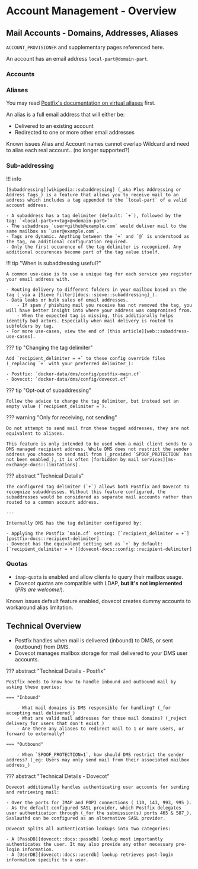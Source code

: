 # Account Management - Overview

## Mail Accounts - Domains, Addresses, Aliases

`ACCOUNT_PROVISIONER` and supplementary pages referenced here.

An account has an email address `local-part@domain-part`.

### Accounts

### Aliases

You may read [Postfix's documentation on virtual aliases][postfix-docs::virtual-alias] first.

An alias is a full email address that will either be:

- Delivered to an existing account
- Redirected to one or more other email addresses

Known issues
Alias and Account names cannot overlap
Wildcard and need to alias each real account.. (no longer supported?)

### Sub-addressing

!!! info

    [Subaddressing][wikipedia::subaddressing] (_aka Plus Addressing or Address Tags_) is a feature that allows you to receive mail to an address which includes a tag appended to the `local-part` of a valid account address.

    - A subaddress has a tag delimiter (default: `+`), followed by the tag: `<local-part>+<tag>@<domain-part>`
    - The subaddress `user+github@example.com` would deliver mail to the same mailbox as `user@example.com`.
    - Tags are dynamic. Anything between the `+` and `@` is understood as the tag, no additional configuration required.
    - Only the first occurence of the tag delimiter is recognized. Any additional occurences become part of the tag value itself.

!!! tip "When is subaddressing useful?"

    A common use-case is to use a unique tag for each service you register your email address with.

    - Routing delivery to different folders in your mailbox based on the tag (_via a [Sieve filter][docs::sieve::subaddressing]_).
    - Data leaks or bulk sales of email addresses.
        - If spam / phishing mail you receive has not removed the tag, you will have better insight into where your address was compromised from.
        - When the expected tag is missing, this additionally helps identify bad actors. Especially when mail delivery is routed to subfolders by tag.
    - For more use-cases, view the end of [this article][web::subaddress-use-cases].

??? tip "Changing the tag delimiter"

    Add `recipient_delimiter = +` to these config override files (_replacing `+` with your preferred delimiter_):

    - Postfix: `docker-data/dms/config/postfix-main.cf`
    - Dovecot: `docker-data/dms/config/dovecot.cf`

??? tip "Opt-out of subaddressing"

    Follow the advice to change the tag delimiter, but instead set an empty value (`recipient_delimiter =`).

??? warning "Only for receiving, not sending"

    Do not attempt to send mail from these tagged addresses, they are not equivalent to aliases.

    This feature is only intended to be used when a mail client sends to a DMS managed recipient address. While DMS does not restrict the sender address you choose to send mail from (_provided `SPOOF_PROTECTION` has not been enabled_), it is often [forbidden by mail services][ms-exchange-docs::limitations].

??? abstract "Technical Details"

    The configured tag delimiter (`+`) allows both Postfix and Dovecot to recognize subaddresses. Without this feature configured, the subaddresses would be considered as separate mail accounts rather than routed to a common account address.

    ---

    Internally DMS has the tag delimiter configured by:

    - Applying the Postfix `main.cf` setting: [`recipient_delimiter = +`][postfix-docs::recipient-delimiter]
    - Dovecot has the equivalent setting set as `+` by default: [`recipient_delimiter = +`][dovecot-docs::config::recipient-delimiter]


### Quotas

- `imap-quota` is enabled and allow clients to query their mailbox usage.
- Dovecot quotas are compatible with LDAP, **but it's not implemented** (_PRs are welcome!_).

Known issues
default feature enabled, dovecot creates dummy accounts to workaround alias limitation.

## Technical Overview

- Postfix handles when mail is delivered (inbound) to DMS, or sent (outbound) from DMS.
- Dovecot manages mailbox storage for mail delivered to your DMS user accounts.

??? abstract "Technical Details - Postfix"

    Postfix needs to know how to handle inbound and outbound mail by asking these queries:

    === "Inbound"

        - What mail domains is DMS responsible for handling? (_for accepting mail delivered_)
        - What are valid mail addresses for those mail domains? (_reject delivery for users that don't exist_)
        - Are there any aliases to redirect mail to 1 or more users, or forward to externally?

    === "Outbound"

        - When `SPOOF_PROTECTION=1`, how should DMS restrict the sender address? (_eg: Users may only send mail from their associated mailbox address_)

??? abstract "Technical Details - Dovecot"

    Dovecot additionally handles authenticating user accounts for sending and retrieving mail:

    - Over the ports for IMAP and POP3 connections (_110, 143, 993, 995_).
    - As the default configured SASL provider, which Postfix delegates user authentication through (_for the submission(s) ports 465 & 587_). Saslauthd can be configured as an alternative SASL provider.

    Dovecot splits all authentication lookups into two categories:

    - A [PassDB][dovecot::docs::passdb] lookup most importantly authenticates the user. It may also provide any other necessary pre-login information.
    - A [UserDB][dovecot::docs::userdb] lookup retrieves post-login information specific to a user.

[docs::sieve::subaddressing]: ../advanced/mail-sieve.md#subaddress-mailbox-routing
[web::subaddress-use-cases]: https://www.codetwo.com/admins-blog/plus-addressing/
[wikipedia::subaddressing]: https://en.wikipedia.org/wiki/Email_address#Sub-addressing
[ms-exchange-docs::limitations]: https://learn.microsoft.com/en-us/exchange/recipients-in-exchange-online/plus-addressing-in-exchange-online#using-plus-addresses

[postfix-docs::virtual-alias]: http://www.postfix.org/VIRTUAL_README.html#virtual_alias
[postfix-docs::recipient-delimiter]: http://www.postfix.org/postconf.5.html#recipient_delimiter
[dovecot-docs::config::recipient-delimiter]: https://doc.dovecot.org/settings/core/#core_setting-recipient_delimiter
